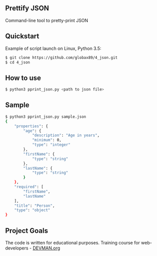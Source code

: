 ## Prettify JSON

Command-line tool to pretty-print JSON 

## Quickstart

Example of script launch on Linux, Python 3.5:
```bash
$ git clone https://github.com/globax89/4_json.git
$ cd 4_json
```

## How to use
```bash
$ python3 pprint_json.py <path to json file>
```

## Sample

```bash
$ python3 pprint_json.py sample.json
{
    "properties": {
        "age": {
            "description": "Age in years",
            "minimum": 0,
            "type": "integer"
        },
        "firstName": {
            "type": "string"
        },
        "lastName": {
            "type": "string"
        }
    },
    "required": [
        "firstName",
        "lastName"
    ],
    "title": "Person",
    "type": "object"
}
```

## Project Goals

The code is written for educational purposes. Training course for web-developers - [DEVMAN.org](https://devman.org)
